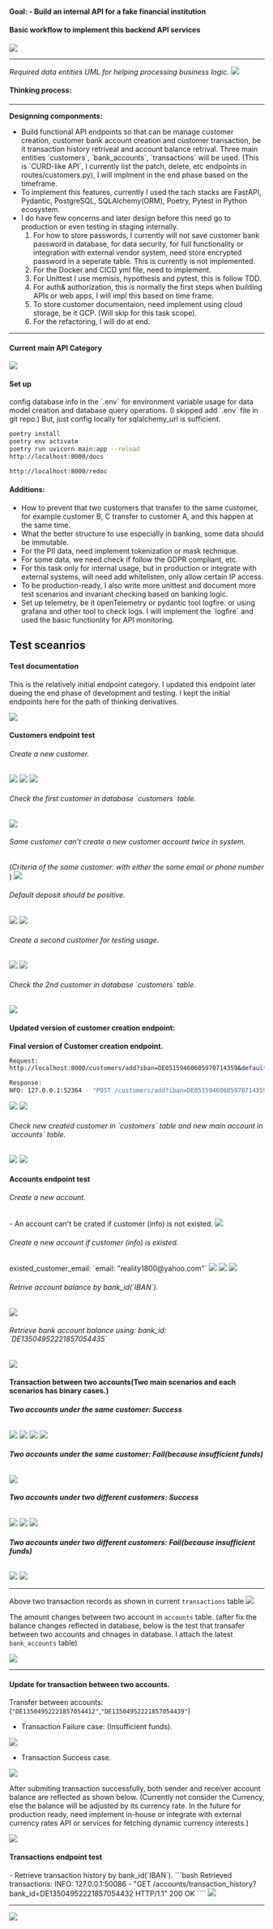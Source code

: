 <h4>Goal:</4>
- Build an internal API for a fake financial institution

<h4> Basic workflow to implement this backend API services</h4>

<img src= "docs/imgs/basic_workflow.png">

<hr>
<i>Required data entities UML for helping processing business logic. </i>
<img src= "docs/imgs/data_entity_uml.png">

<h4> Thinking process:</h4>
<hr>
<b>Designning componments:</b>
<ul>
    <li>
        Build functional API endpoints so that can be manage customer creation, customer bank account creation and customer transaction, be it transaction history retriveal and account balance retrival. Three main entities `customers`, `bank_accounts`, `transactions` will be used. (This is `CURD-like API`, I currently list the patch, delete, etc endpoints in routes/customers.py), I will implment in the end phase based on the timeframe.
    </li>
    <li>
        To implement this features, currently I used the tach stacks are FastAPI, Pydantic, PostgreSQL, SQLAlchemy(ORM), Poetry, Pytest in Python ecosystem.
    </li>
    <li>
        I do have few concerns and later design before this need go to production or even testing in staging internally.
            <ol>
                <li>
                For how to store passwords, I currently will not save customer bank password in database, for data security, for full functionality or integration with external vendor system, need store encrypted password in a seperate table. This is currently is not implemented. 
                </li>
                <li>
                For the Docker and CICD yml file, need to implement.
                </li>
                <li>
                For Unittest I use memisis, hypothesis and pytest, this is follow TDD. 
                </li>
                <li>
                For auth& authorization, this is normally the first steps when building APIs or web apps, I will impl this based on time frame.
                </li>
                <li>
                To store customer documentaion, need implement using cloud storage, be it GCP. (Will skip for this task scope).
                </li>
                <li>
                For the refactoring, I will do at end.
                </li>
        </ol>
    </li>
</ul>

<hr>

<h4> Current main API Category</h4>
<img src=docs/imgs/apis.png>

<h4> Set up </h4>
config database info in the `.env` for environment variable usage for data model creation and database query operations. (I skipped add `.env` file in git repo.)
But, just config locally for sqlalchemy_url is sufficient.

```bash
poetry install 
poetry env activate 
poetry run uvicorn main:app --reload
http://localhost:8000/docs

http://localhost:8000/redoc
```

<h4> Additions:</h4>
    <ul>
        <li>
            How to prevent that two customers that transfer to the same customer, for example customer B, C transfer to customer A, and this happen at the same time.
        </li>
        <li>
            What the better structure to use especially in banking, some data should be immutable.
        </li>
        <li>
            For the PII data, need implement tokenization or mask technique.
        </li>
        <li>
            For some data, we need check if follow the GDPR compliant, etc.
        </li>
        <li>
            For this task only for internal usage, but in production or integrate with external systems, will need add whitelisten, only allow certain IP access.
        </li>
        <li>
            To be production-ready, I also write more unittest and document more test scenarios and invariant checking based on banking logic.
        </li>
        <li>
            Set up telemetry, be it openTelemetry or pydantic tool logfire. or using grafana and other tool to check logs. I will implement the `logfire` and used the basic functionlity for API monitoring.
        </li>
    </ul>


<h2> Test sceanrios</h2>
<h4>Test documentation</h4>
<p>This is the relatively initial endpoint category. I updated this endpoint later dueing the end phase of development and testing. I kept the initial endpoints here for the path of thinking derivatives.</p>

<img src=docs/imgs/updated_apis.png>

<h4> Customers endpoint test</h4>
<h6>Create a new customer.</h6>
<img src=docs/imgs/test_customers_0.png>
<img src=docs/imgs/test_customers_1.png>
<img src=docs/imgs/test_customers_2.png>

<h6>Check the first customer in database `customers` table.</h6>
<img src=docs/imgs/check_record_in_customers_table.png>

<h6>Same customer can't create a new customer account twice in system.</h6>
(<i>Criteria of the same customer: with either the same email or phone number </i>)
<img src=docs/imgs/duplicated_customer_error.png>

<h6>Default deposit should be positive.</h6>
<img src=docs/imgs/deposit_should_positive_test_case_0.png>
<img src=docs/imgs/deposit_should_positive_test_case_1.png>

<h6>Create a second customer for testing usage.</h6>
<img src=docs/imgs/create_second_customer_0.png>
<img src=docs/imgs/create_second_customer_1.png>

<h6>Check the 2nd customer in database `customers` table.</h6>
<img src=docs/imgs/check_record_in_customer_table.png>

<h4>Updated version of customer creation endpoint:</h4> <div><b>Final version of Customer creation endpoint.</b>

```bash
Request: 
http://localhost:8000/customers/add?iban=DE05159460605970714359&default_deposit=20&currency=EUR

Response:
NFO: 127.0.0.1:52364 - "POST /customers/add?iban=DE05159460605970714359&default_deposit=20&currency=EUR HTTP/1.1" 201 Created
```

<img src=docs/imgs/create_new_customer_update_0.png>
<img src=docs/imgs/create_new_customer_update_1.png>

<h6>Check new created customer in `customers` table and new main account in `accounts` table.</h6>
<img src=docs/imgs/create_new_customer_update_2.png>
<img src=docs/imgs/create_new_customer_update_3.png>

<h4>Accounts endpoint test</h4>
<h6>Create a new account.</h6>
- An account can't be crated if customer (info) is not existed.
<img src=docs/imgs/create_account_if_customer_not_existed.png>

<h6>Create a new account if customer (info) is existed.</h6>
existed_customer_email: `email: "reality1800@yahoo.com"`
<img src=docs/imgs/use_existed_customer_by_email.png>
<img src=docs/imgs/create_a_new_account_under_existed_customer.png>
<img src=docs/imgs/create_new_bank_account.png>

<h6>Retrive account balance by bank_id(`IBAN`).</h6>
<img src=docs/imgs/check_balance_record_in_account.png>

<h6>Retrieve bank account balance using: bank_id: `DE13504952221857054435`</h6>
<img src=docs/imgs/check_balance_0.png>

<h4>Transaction between two accounts(Two main scenarios and each scenarios has binary cases.)</h4>

<h6><b>Two accounts under the same customer: Success</b></h6>
<img src=docs/imgs/multi_accounts_under_same_customer.png>
<img src=docs/imgs/transfer_for_same_customer_1.png>
<img src=docs/imgs/transfer_for_same_customer_0.png>
<img src=docs/imgs/transfer_for_same_customer_2.png>

<h6><b>Two accounts under the same customer: Fail(because insufficient funds)</b></h6>
<img src=docs/imgs/transfer_for_same_customer_3.png>

<h6><b>Two accounts under two different customers: Success</b></h6>
<img src=docs/imgs/transfer_for_different_customers_0.png>
<img src=docs/imgs/transfer_for_different_customers_1.png>
<img src=docs/imgs/transfer_for_different_customers_2.png>

<h6><b>Two accounts under two different customers: Fail(because insufficient funds)</b></h6>

<img src=docs/imgs/transfer_for_different_customers_3.png>
<img src=docs/imgs/transfer_for_different_customers_4.png>
<hr>

Above two transaction records as shown in current `transactions` table
<img src=docs/imgs/check_transactions_in_db.png>

The amount changes between two account in `accounts` table.
(after fix the balance changes reflected in database, below is the test that transafer between two accounts and chnages in database. I attach the latest `bank_accounts` table)

<img src=docs/imgs/bank_accounts_table.png>

<hr>

<h4>Update for transaction between two accounts. </h4>

Transfer between accounts: (`"DE13504952221857054412"`,`"DE13504952221857054439"`)

- Transaction Failure case: (Insufficient funds).
<img src=docs/imgs/transfer_for_different_customers_v2_1.png>

- Transaction Success case.
<img src=docs/imgs/transfer_for_different_customers_v2_2.png>

After submiting transaction successfully, both sender and receiver account balance are reflected as shown below. (Currently not consider the Currency, else the balance will be adjusted by its currency rate. In the future for production ready, need implement in-house or integrate with external currency rates API or services for fetching dynamic currency interests.)

<img src=docs/imgs/transfer_for_different_customers_v2_3.png>

<h4> Transactions endpoint test </h4>
- Retrieve transaction history by bank_id(`IBAN`).
```bash
Retrieved transactions: <sqlalchemy.engine.result.ScalarResult object at 0x1055198b0>
INFO: 127.0.0.1:50086 - "GET /accounts/transaction_history?bank_id=DE13504952221857054432 HTTP/1.1" 200 OK
````

<img src=docs/imgs/retrieve_transaction_history.png>
<hr>

<img src=docs/imgs/final_apis.png>
